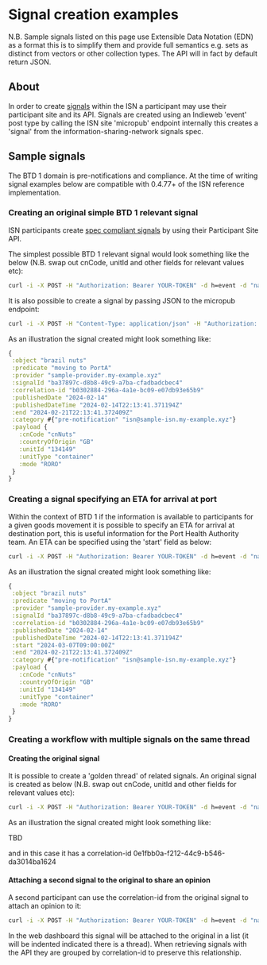 # Signal creation examples

N.B. Sample signals listed on this page use Extensible Data Notation (EDN) as a format this is to simplify them and provide full semantics e.g. sets as distinct from vectors or other collection types. The API will in fact by default return JSON.

## About

In order to create [signals](https://github.com/information-sharing-networks/signals) within the ISN a participant may use their participant site and its API.
Signals are created using an Indieweb 'event' post type by calling the ISN site 'micropub' endpoint internally this creates a 'signal' from the information-sharing-network signals spec.

## Sample signals
The BTD 1 domain is pre-notifications and compliance.
At the time of writing signal examples below are compatible with 0.4.77+ of the ISN reference implementation.

### Creating an original simple BTD 1 relevant signal

ISN participants create [spec compliant signals](https://github.com/information-sharing-networks/signals) by using their Participant Site API.

The simplest possible BTD 1 relevant signal would look something like the below (N.B. swap out cnCode, unitId and other fields for relevant values etc):

```bash
curl -i -X POST -H "Authorization: Bearer YOUR-TOKEN" -d h=event -d "name=brazil nuts" -d "summary=moving to PortA" -d category=pre-notification -d category=isn@sample-isn.my-example.xyz -d "description=cnCode=cnNuts^countryOfOrigin=GB^unitId=134149^unitType=container^mode=RORO" https://your-site.my-example.xyz/micropub
```

It is also possible to create a signal by passing JSON to the micropub endpoint:

```bash
curl -i -X POST -H "Content-Type: application/json" -H "Authorization: Bearer YOUR-TOKEN" -d '{"h": "event", "name": "brazil nuts", "summary": "moving to PortA", "category": ["pre-notification", "isn@sample-isn.my-example.xyz"], "description": "cnCode=cnNuts^countryOfOrigin=GB^unitId=134149^unitType=container^mode=RORO"}' https://your-site.my-example.xyz/micropub
```

As an illustration the signal created might look something like:

```clojure
{
 :object "brazil nuts"
 :predicate "moving to PortA"
 :provider "sample-provider.my-example.xyz"
 :signalId "ba37897c-d8b8-49c9-a7ba-cfadbadcbec4"
 :correlation-id "b0302884-296a-4a1e-bc09-e07db93e65b9"
 :publishedDate "2024-02-14"
 :publishedDateTime "2024-02-14T22:13:41.371194Z"
 :end "2024-02-21T22:13:41.372409Z"
 :category #{"pre-notification" "isn@sample-isn.my-example.xyz"}
 :payload {
   :cnCode "cnNuts"
   :countryOfOrigin "GB"
   :unitId "134149"
   :unitType "container"
   :mode "RORO"
 }
}
```

### Creating a signal specifying an ETA for arrival at port

Within the context of BTD 1 if the information is available to participants for a given goods movement it is possible to specify an ETA for arrival at destination port, this is useful information for the Port Health Authority team. An ETA can be specified using the 'start' field as below:

```bash
curl -i -X POST -H "Authorization: Bearer YOUR-TOKEN" -d h=event -d "name=brazil nuts" -d "summary=moving to PortA" -d category=pre-notification -d category=isn@sample-isn.my-example.xyz -d start=2024-03-07T09:00:00Z -d "description=cnCode=cnNuts^countryOfOrigin=GB^unitId=134149^unitType=container^mode=RORO" https://your-site.my-example.xyz/micropub
```

As an illustration the signal created might look something like:

```clojure
{
 :object "brazil nuts"
 :predicate "moving to PortA"
 :provider "sample-provider.my-example.xyz"
 :signalId "ba37897c-d8b8-49c9-a7ba-cfadbadcbec4"
 :correlation-id "b0302884-296a-4a1e-bc09-e07db93e65b9"
 :publishedDate "2024-02-14"
 :publishedDateTime "2024-02-14T22:13:41.371194Z"
 :start "2024-03-07T09:00:00Z"
 :end "2024-02-21T22:13:41.372409Z"
 :category #{"pre-notification" "isn@sample-isn.my-example.xyz"}
 :payload {
   :cnCode "cnNuts"
   :countryOfOrigin "GB"
   :unitId "134149"
   :unitType "container"
   :mode "RORO"
 }
}
```

### Creating a workflow with multiple signals on the same thread

#### Creating the original signal

It is possible to create a 'golden thread' of related signals. An original signal is created as below (N.B. swap out cnCode, unitId and other fields for relevant values etc):

```bash
curl -i -X POST -H "Authorization: Bearer YOUR-TOKEN" -d h=event -d "name=brazil nuts" -d "summary=moving to PortA" -d category=pre-notification -d category=isn@sample-isn.my-example.xyz -d "description=cnCode=cnNuts^countryOfOrigin=GB^unitId=134149^unitType=container^mode=RORO" https://your-site.my-example.xyz/micropub
```

As an illustration the signal created might look something like:

TBD

and in this case it has a correlation-id 0e1fbb0a-f212-44c9-b546-da3014ba1624

#### Attaching a second signal to the original to share an opinion

A second participant can use the correlation-id from the original signal to attach an opinion to it:

```bash
curl -i -X POST -H "Authorization: Bearer YOUR-TOKEN" -d h=event -d "name=nuts and bolts" -d "summary=reclassified as nuts and bolts" -d category=pre-notification -d category=isn@sample-isn.my-example.xyz -d "description=correlation-id=0e1fbb0a-f212-44c9-b546-da3014ba1624^cnCode=cnNutsBolts^countryOfOrigin=GB^unitId=134149^unitType=container^mode=RORO" https://your-site.my-example.xyz/micropub
```
In the web dashboard this signal will be attached to the original in a list (it will be indented indicated there is a thread). When retrieving signals with the API they are grouped by correlation-id to preserve this relationship.
